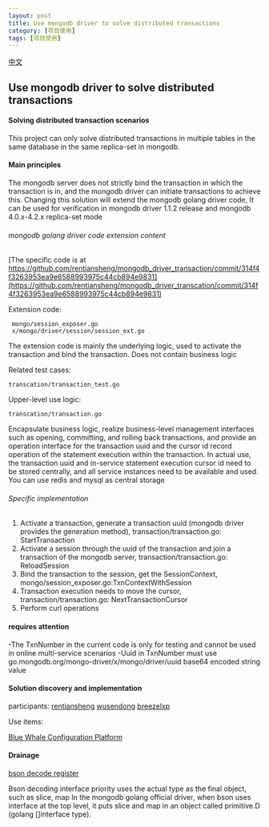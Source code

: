 ```yaml
---
layout: post
title: Use mongodb driver to solve distributed transactions
category: [项目使用]
tags: [项目使用]
---
```


[中文](mongodb_go_driver_distributed_transaction_cn.html)

## Use mongodb driver to solve distributed transactions


#### Solving distributed transaction scenarios

This project can only solve distributed transactions in multiple tables in the same database in the same replica-set in mongodb.



#### Main principles

The mongodb server does not strictly bind the transaction in which the transaction is in, and the mongodb driver can initiate transactions to achieve this.
Changing this solution will extend the mongodb golang driver code,
It can be used for verification in mongodb driver 1.1.2 release and mongodb 4.0.x-4.2.x replica-set mode

###### mongodb golang driver code extension content


[The specific code is at https://github.com/rentiansheng/mongodb_driver_transaction/commit/314f4f3263953ea9e6588993975c44cb894e9831](https://github.com/rentiansheng/mongodb_driver_transcation/commit/314f4f3263953ea9e6588993975c44cb894e9831)


Extension code:
```
 mongo/session_exposer.go
 x/mongo/driver/session/session_ext.go
```
The extension code is mainly the underlying logic, used to activate the transaction and bind the transaction. Does not contain business logic



Related test cases:

```
transcation/transaction_test.go

```

Upper-level use logic:

```
transcation/transaction.go
```

Encapsulate business logic, realize business-level management interfaces such as opening, committing, and rolling back transactions, and provide an operation interface for the transaction uuid and the cursor id record operation of the statement execution within the transaction.
In actual use, the transaction uuid and in-service statement execution cursor id need to be stored centrally, and all service instances need to be available and used. You can use redis and mysql as central storage


###### Specific implementation

1. Activate a transaction, generate a transaction uuid (mongodb driver provides the generation method), transaction/transaction.go: StartTransaction
2. Activate a session through the uuid of the transaction and join a transaction of the mongodb server, transaction/transaction.go: ReloadSession
3. Bind the transaction to the session, get the SessionContext, mongo/session_exposer.go:TxnContextWithSession
4. Transaction execution needs to move the cursor, transaction/transaction.go: NextTransactionCursor
5. Perform curl operations



#### requires attention

-The TxnNumber in the current code is only for testing and cannot be used in online multi-service scenarios
-Uuid in TxnNumber must use go.mongodb.org/mongo-driver/x/mongo/driver/uuid base64 encoded string value





#### Solution discovery and implementation

participants:
[rentiansheng](https://github.com/rentiansheng)
[wusendong](https://github.com/wusendong)
[breezelxp](https://github.com/breezelxp)

Use items:


[Blue Whale Configuration Platform](https://github.com/Tencent/bk-cmdb)


#### Drainage
[bson decode register](https://github.com/rentiansheng/bson-register)

Bson decoding interface priority uses the actual type as the final object, such as slice, map
In the mongodb golang official driver, when bson uses interface at the top level, it puts slice and map in an object called primitive.D (golang []interface type).